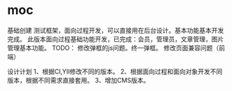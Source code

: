# moc
基础创建
测试框架，面向过程开发，可以直接用在后台设计。基本功能基本开发完成。
此版本面向过程基础功能开发，已完成：会员，管理员，文章管理，图片管理基本功能。
TODO：
修改弹框的js问题。终一弹框。
修改页面兼容问题（前端）




设计计划
1、根据CI,YII修改不同的版本。
2、根据面向过程和面向对象开发不同版本，根据不同需求直接套用。
3、增加CMS版本。
